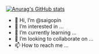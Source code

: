 [![Anurag's GitHub stats](https://github-readme-stats.vercel.app/api?username=saigopin)](https://github.com/anuraghazra/github-readme-stats)


- 👋 Hi, I’m @saigopin
- 👀 I’m interested in ...
- 🌱 I’m currently learning ...
- 💞️ I’m looking to collaborate on ...
- 📫 How to reach me ...

<!---
saigopin/saigopin is a ✨ special ✨ repository because its `README.md` (this file) appears on your GitHub profile.
You can click the Preview link to take a look at your changes.
--->
